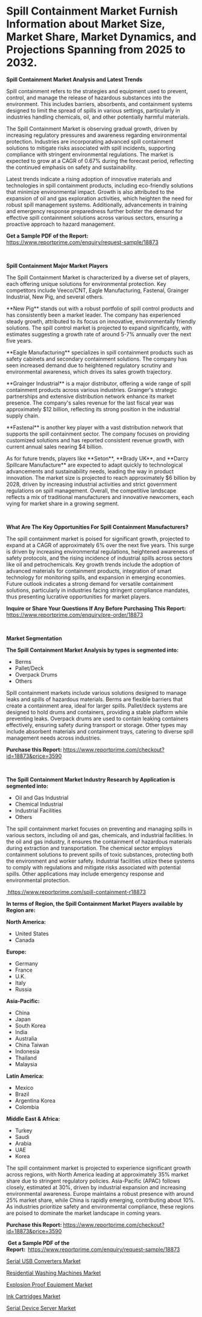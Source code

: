 <p><h1>Spill Containment Market Furnish Information about Market Size, Market Share, Market Dynamics, and Projections Spanning from 2025 to 2032.</h1></p><p><strong>Spill Containment Market Analysis and Latest Trends</strong></p>
<p><p>Spill containment refers to the strategies and equipment used to prevent, control, and manage the release of hazardous substances into the environment. This includes barriers, absorbents, and containment systems designed to limit the spread of spills in various settings, particularly in industries handling chemicals, oil, and other potentially harmful materials.</p><p>The Spill Containment Market is observing gradual growth, driven by increasing regulatory pressures and awareness regarding environmental protection. Industries are incorporating advanced spill containment solutions to mitigate risks associated with spill incidents, supporting compliance with stringent environmental regulations. The market is expected to grow at a CAGR of 0.67% during the forecast period, reflecting the continued emphasis on safety and sustainability.</p><p>Latest trends indicate a rising adoption of innovative materials and technologies in spill containment products, including eco-friendly solutions that minimize environmental impact. Growth is also attributed to the expansion of oil and gas exploration activities, which heighten the need for robust spill management systems. Additionally, advancements in training and emergency response preparedness further bolster the demand for effective spill containment solutions across various sectors, ensuring a proactive approach to hazard management.</p></p>
<p><strong>Get a Sample PDF of the Report:&nbsp;</strong> <a href="https://www.reportprime.com/enquiry/request-sample/18873?utm_campaign=1877&utm_medium=2&utm_source=Github&utm_content=ia&utm_term=19032025&utm_id=spill-containment">https://www.reportprime.com/enquiry/request-sample/18873</a></p>
<p>&nbsp;</p>
<p><strong>Spill Containment Major Market Players</strong></p>
<p><p>The Spill Containment Market is characterized by a diverse set of players, each offering unique solutions for environmental protection. Key competitors include Veeco/CNT, Eagle Manufacturing, Fastenal, Grainger Industrial, New Pig, and several others.</p><p>**New Pig** stands out with a robust portfolio of spill control products and has consistently been a market leader. The company has experienced steady growth, attributed to its focus on innovative, environmentally friendly solutions. The spill control market is projected to expand significantly, with estimates suggesting a growth rate of around 5-7% annually over the next five years.</p><p>**Eagle Manufacturing** specializes in spill containment products such as safety cabinets and secondary containment solutions. The company has seen increased demand due to heightened regulatory scrutiny and environmental awareness, which drives its sales growth trajectory.</p><p>**Grainger Industrial** is a major distributor, offering a wide range of spill containment products across various industries. Grainger's strategic partnerships and extensive distribution network enhance its market presence. The company's sales revenue for the last fiscal year was approximately $12 billion, reflecting its strong position in the industrial supply chain.</p><p>**Fastenal** is another key player with a vast distribution network that supports the spill containment sector. The company focuses on providing customized solutions and has reported consistent revenue growth, with current annual sales nearing $4 billion.</p><p>As for future trends, players like **Seton**, **Brady UK**, and **Darcy Spillcare Manufacture** are expected to adapt quickly to technological advancements and sustainability needs, leading the way in product innovation. The market size is projected to reach approximately $6 billion by 2028, driven by increasing industrial activities and strict government regulations on spill management. Overall, the competitive landscape reflects a mix of traditional manufacturers and innovative newcomers, each vying for market share in a growing segment.</p></p>
<p>&nbsp;</p>
<p><strong>What Are The Key Opportunities For Spill Containment Manufacturers?</strong></p>
<p><p>The spill containment market is poised for significant growth, projected to expand at a CAGR of approximately 6% over the next five years. This surge is driven by increasing environmental regulations, heightened awareness of safety protocols, and the rising incidence of industrial spills across sectors like oil and petrochemicals. Key growth trends include the adoption of advanced materials for containment products, integration of smart technology for monitoring spills, and expansion in emerging economies. Future outlook indicates a strong demand for versatile containment solutions, particularly in industries facing stringent compliance mandates, thus presenting lucrative opportunities for market players.</p></p>
<p><strong>Inquire or Share Your Questions If Any Before Purchasing This Report:</strong> <a href="https://www.reportprime.com/enquiry/pre-order/18873?utm_campaign=1877&utm_medium=2&utm_source=Github&utm_content=ia&utm_term=19032025&utm_id=spill-containment">https://www.reportprime.com/enquiry/pre-order/18873</a></p>
<p>&nbsp;</p>
<p><strong>Market Segmentation</strong></p>
<p><strong>The Spill Containment Market Analysis by types is segmented into:</strong></p>
<p><ul><li>Berms</li><li>Pallet/Deck</li><li>Overpack Drums</li><li>Others</li></ul></p>
<p><p>Spill containment markets include various solutions designed to manage leaks and spills of hazardous materials. Berms are flexible barriers that create a containment area, ideal for larger spills. Pallet/deck systems are designed to hold drums and containers, providing a stable platform while preventing leaks. Overpack drums are used to contain leaking containers effectively, ensuring safety during transport or storage. Other types may include absorbent materials and containment trays, catering to diverse spill management needs across industries.</p></p>
<p><strong>Purchase this Report:&nbsp;</strong><a href="https://www.reportprime.com/checkout?id=18873&price=3590&utm_campaign=1877&utm_medium=2&utm_source=Github&utm_content=ia&utm_term=19032025&utm_id=spill-containment">https://www.reportprime.com/checkout?id=18873&price=3590</a></p>
<p>&nbsp;</p>
<p><strong>The Spill Containment Market Industry Research by Application is segmented into:</strong></p>
<p><ul><li>Oil and Gas Industrial</li><li>Chemical Industrial</li><li>Industrial Facilities</li><li>Others</li></ul></p>
<p><p>The spill containment market focuses on preventing and managing spills in various sectors, including oil and gas, chemicals, and industrial facilities. In the oil and gas industry, it ensures the containment of hazardous materials during extraction and transportation. The chemical sector employs containment solutions to prevent spills of toxic substances, protecting both the environment and worker safety. Industrial facilities utilize these systems to comply with regulations and mitigate risks associated with potential spills. Other applications may include emergency response and environmental protection.</p></p>
<p><a href="https://www.reportprime.com/spill-containment-r18873?utm_campaign=1877&utm_medium=2&utm_source=Github&utm_content=ia&utm_term=19032025&utm_id=spill-containment">&nbsp;https://www.reportprime.com/spill-containment-r18873</a></p>
<p><strong>In terms of Region, the Spill Containment Market Players available by Region are:</strong></p>
<p>
    <p> <strong> North America: </strong>
        <ul>
            <li>United States</li>
            <li>Canada</li>
        </ul>
        </p> 
    <p> <strong> Europe: </strong>
        <ul>
            <li>Germany</li>
            <li>France</li>
            <li>U.K.</li>
            <li>Italy</li>
            <li>Russia</li>
        </ul>
        </p> 
    <p> <strong> Asia-Pacific: </strong>
        <ul>
            <li>China</li>
            <li>Japan</li>
            <li>South Korea</li>
            <li>India</li>
            <li>Australia</li>
            <li>China Taiwan</li>
            <li>Indonesia</li>
            <li>Thailand</li>
            <li>Malaysia</li>
        </ul>
        </p> 
    <p> <strong> Latin America: </strong>
        <ul>
            <li>Mexico</li>
            <li>Brazil</li>
            <li>Argentina Korea</li>
            <li>Colombia</li>
        </ul>
        </p> 
    <p> <strong> Middle East & Africa: </strong>
        <ul>
            <li>Turkey</li>
            <li>Saudi</li>
            <li>Arabia</li>
            <li>UAE</li>
            <li>Korea</li>
        </ul>
    </p>
    </p>
<p><p>The spill containment market is projected to experience significant growth across regions, with North America leading at approximately 35% market share due to stringent regulatory policies. Asia-Pacific (APAC) follows closely, estimated at 30%, driven by industrial expansion and increasing environmental awareness. Europe maintains a robust presence with around 25% market share, while China is rapidly emerging, contributing about 10%. As industries prioritize safety and environmental compliance, these regions are poised to dominate the market landscape in coming years.</p></p>
<p><strong>Purchase this Report: </strong><a href="https://www.reportprime.com/checkout?id=18873&price=3590&utm_campaign=1877&utm_medium=2&utm_source=Github&utm_content=ia&utm_term=19032025&utm_id=spill-containment">https://www.reportprime.com/checkout?id=18873&price=3590</a></p>
<p>&nbsp;<strong>Get a Sample PDF of the Report:&nbsp;&nbsp;</strong><a href="https://www.reportprime.com/enquiry/request-sample/18873?utm_campaign=1877&utm_medium=2&utm_source=Github&utm_content=ia&utm_term=19032025&utm_id=spill-containment">https://www.reportprime.com/enquiry/request-sample/18873</a></p>
<p><strong></strong></p>
<p><p><a href="https://github.com/leoustolja/Market-Research-Report-List-1/blob/main/serial-usb-converters-market.md?utm_campaign=1877&utm_medium=2&utm_source=Github&utm_content=ia&utm_term=19032025&utm_id=spill-containment">Serial USB Converters Market</a></p><p><a href="https://github.com/kanetaerkid/Market-Research-Report-List-1/blob/main/residential-washing-machines-market.md?utm_campaign=1877&utm_medium=2&utm_source=Github&utm_content=ia&utm_term=19032025&utm_id=spill-containment">Residential Washing Machines Market</a></p><p><a href="https://github.com/cayposshefin/Market-Research-Report-List-1/blob/main/explosion-proof-equipment-market.md?utm_campaign=1877&utm_medium=2&utm_source=Github&utm_content=ia&utm_term=19032025&utm_id=spill-containment">Explosion Proof Equipment Market</a></p><p><a href="https://github.com/madethkijori/Market-Research-Report-List-1/blob/main/ink-cartridges-market.md?utm_campaign=1877&utm_medium=2&utm_source=Github&utm_content=ia&utm_term=19032025&utm_id=spill-containment">Ink Cartridges Market</a></p><p><a href="https://github.com/ayondaylos/Market-Research-Report-List-1/blob/main/serial-device-server-market.md?utm_campaign=1877&utm_medium=2&utm_source=Github&utm_content=ia&utm_term=19032025&utm_id=spill-containment">Serial Device Server Market</a></p></p>
